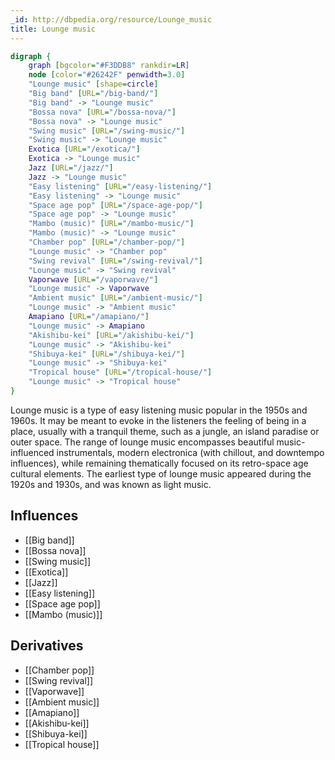 ```yaml
---
_id: http://dbpedia.org/resource/Lounge_music
title: Lounge music
---
```


```dot
digraph {
	graph [bgcolor="#F3DDB8" rankdir=LR]
	node [color="#26242F" penwidth=3.0]
	"Lounge music" [shape=circle]
	"Big band" [URL="/big-band/"]
	"Big band" -> "Lounge music"
	"Bossa nova" [URL="/bossa-nova/"]
	"Bossa nova" -> "Lounge music"
	"Swing music" [URL="/swing-music/"]
	"Swing music" -> "Lounge music"
	Exotica [URL="/exotica/"]
	Exotica -> "Lounge music"
	Jazz [URL="/jazz/"]
	Jazz -> "Lounge music"
	"Easy listening" [URL="/easy-listening/"]
	"Easy listening" -> "Lounge music"
	"Space age pop" [URL="/space-age-pop/"]
	"Space age pop" -> "Lounge music"
	"Mambo (music)" [URL="/mambo-music/"]
	"Mambo (music)" -> "Lounge music"
	"Chamber pop" [URL="/chamber-pop/"]
	"Lounge music" -> "Chamber pop"
	"Swing revival" [URL="/swing-revival/"]
	"Lounge music" -> "Swing revival"
	Vaporwave [URL="/vaporwave/"]
	"Lounge music" -> Vaporwave
	"Ambient music" [URL="/ambient-music/"]
	"Lounge music" -> "Ambient music"
	Amapiano [URL="/amapiano/"]
	"Lounge music" -> Amapiano
	"Akishibu-kei" [URL="/akishibu-kei/"]
	"Lounge music" -> "Akishibu-kei"
	"Shibuya-kei" [URL="/shibuya-kei/"]
	"Lounge music" -> "Shibuya-kei"
	"Tropical house" [URL="/tropical-house/"]
	"Lounge music" -> "Tropical house"
}
```

Lounge music is a type of easy listening music popular in the 1950s and 1960s. It may be meant to evoke in the listeners the feeling of being in a place, usually with a tranquil theme, such as a jungle, an island paradise or outer space. The range of lounge music encompasses beautiful music-influenced instrumentals, modern electronica (with chillout, and downtempo influences), while remaining thematically focused on its retro-space age cultural elements. The earliest type of lounge music appeared during the 1920s and 1930s, and was known as light music.

## Influences
- [[Big band]]
- [[Bossa nova]]
- [[Swing music]]
- [[Exotica]]
- [[Jazz]]
- [[Easy listening]]
- [[Space age pop]]
- [[Mambo (music)]]

## Derivatives
- [[Chamber pop]]
- [[Swing revival]]
- [[Vaporwave]]
- [[Ambient music]]
- [[Amapiano]]
- [[Akishibu-kei]]
- [[Shibuya-kei]]
- [[Tropical house]]
